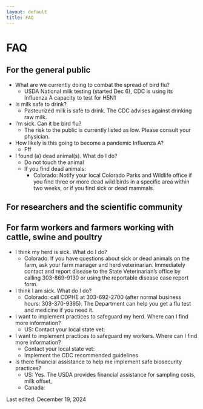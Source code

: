 ```yaml
---
layout: default
title: FAQ
---
```


# FAQ

## For the general public

* What are we currently doing to combat the spread of bird flu?  
  * USDA National milk testing (started Dec 6), CDC is using its Influenza A capacity to test for H5N1  
* Is milk safe to drink?  
  * Pasteurized milk is safe to drink. The CDC advises against drinking raw milk.  
* I’m sick. Can it be bird flu?  
  * The risk to the public is currently listed as low. Please consult your physician.  
* How likely is this going to become a pandemic Influenza A?  
  * Fff  
* I found (a) dead animal(s). What do I do?  
  * Do not touch the animal  
  * If you find dead animals:  
    * Colorado: Notify your local Colorado Parks and Wildlife office if you find three or more dead wild birds in a specific area within two weeks, or if you find sick or dead mammals.

## For researchers and the scientific community

## For farm workers and farmers working with cattle, swine and poultry

* I think my herd is sick. What do I do?  
  * Colorado: If you have questions about sick or dead animals on the farm, ask your farm manager and herd veterinarian. Immediately contact and report disease to the State Veterinarian’s office by calling 303-869-9130 or using the reportable disease case report form.  
* I think I am sick. What do I do?  
  * Colorado: call CDPHE at 303-692-2700 (after normal business hours: 303-370-9395). The Department can help you get a flu test and medicine if you need it.  
* I want to implement practices to safeguard my herd. Where can I find more information?  
  * US: Contact your local state vet:  
* I want to implement practices to safeguard my workers. Where can I find more information?  
  * Contact your local state vet:  
  * Implement the CDC recommended guidelines  
* Is there financial assistance to help me implement safe biosecurity practices?  
  * US: Yes. The USDA provides financial assistance for sampling costs, milk offset,   
  * Canada: 

Last edited: December 19, 2024  
